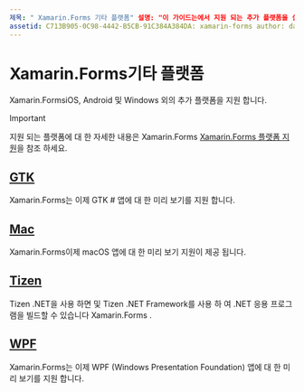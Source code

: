 ```yaml
---
제목: " Xamarin.Forms 기타 플랫폼" 설명: "이 가이드는에서 지원 되는 추가 플랫폼을 설명 Xamarin.Forms 합니다."
assetid: C713B905-0C98-4442-B5CB-91C384A384DA: xamarin-forms author: davidbritch: dabritch:: 10/04/2019-loc: [ Xamarin.Forms ,]입니다. Xamarin.Essentials
---
```


# <a name="xamarinforms-other-platforms"></a>Xamarin.Forms기타 플랫폼

Xamarin.FormsiOS, Android 및 Windows 외의 추가 플랫폼을 지원 합니다.

> [!IMPORTANT]
> 지원 되는 플랫폼에 대 한 자세한 내용은 Xamarin.Forms [ Xamarin.Forms 플랫폼 지원](https://github.com/xamarin/Xamarin.Forms/wiki/Platform-Support)을 참조 하세요.

## <a name="gtk"></a>[GTK](gtk.md)

Xamarin.Forms는 이제 GTK # 앱에 대 한 미리 보기를 지원 합니다.

## <a name="mac"></a>[Mac](mac.md)

Xamarin.Forms이제 macOS 앱에 대 한 미리 보기 지원이 제공 됩니다.

## <a name="tizen"></a>[Tizen](tizen.md)

Tizen .NET을 사용 하면 및 Tizen .NET Framework를 사용 하 여 .NET 응용 프로그램을 빌드할 수 있습니다 Xamarin.Forms .

## <a name="wpf"></a>[WPF](wpf.md)

Xamarin.Forms는 이제 WPF (Windows Presentation Foundation) 앱에 대 한 미리 보기를 지원 합니다.

